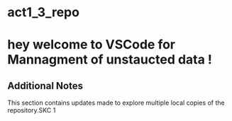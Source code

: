 # act1_3_repo
 # hey welcome to VSCode for Mannagment of unstaucted data !
## Additional Notes
This section contains updates made to explore multiple local copies of the repository.SKC 1

